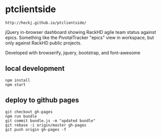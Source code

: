 # ptclientside

    http://heckj.github.io/ptclientside/

jQuery in-browser dashboard showing RackHD agile team status against
epics. Something like the PivotalTracker "epics" view in workspace, but
only against RackHD public projects.

Developed with browserify, jquery, bootstrap, and font-awesome

## local development

    npm install
    npm start

## deploy to github pages

    git checkout gh-pages
    npm run bundle
    git commit bundle.js -m "updated bundle"
    git rebase -i origin/master gh-pages
    git push origin gh-pages -f

